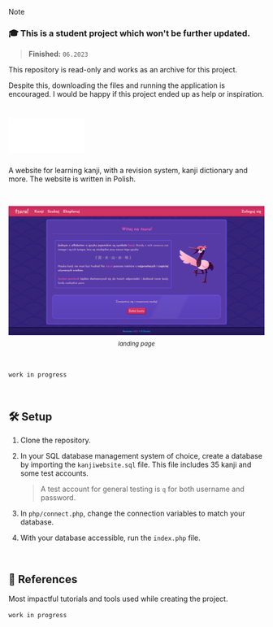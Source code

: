 > [!NOTE]
> ### 🎓 This is a student project which won't be further updated.
> > **Finished:** `06.2023`
>
> This repository is read-only and works as an archive for this project.
>
> Despite this, downloading the files and running the application is encouraged. I would be happy if this project ended up as help or inspiration.

# <picture><source media="(prefers-color-scheme: dark)" srcset="images/logo-white.png"><source media="(prefers-color-scheme: light)" srcset="images/logo-black.png"><img alt="tsuru!" src="images/logo-white.png" width="150px"></picture>

A website for learning kanji, with a revision system, kanji dictionary and more. The website is written in Polish.

<br/>
<p align="center">
<img src="Media/Landing.png" width="600px" /><br/>
<i><sub>landing page</sub></i>
</p>
<br/>

`work in progress`

<br/>

## 🛠 Setup

1. Clone the repository.

2. In your SQL database management system of choice, create a database by importing the `kanjiwebsite.sql` file. This file includes 35 kanji and some test accounts.
   > A test account for general testing is `q` for both username and password.

3. In `php/connect.php`, change the connection variables to match your database.

4. With your database accessible, run the `index.php` file.

<br/>

## 🔗 References

Most impactful tutorials and tools used while creating the project.

`work in progress`

<br/>
